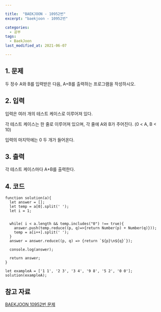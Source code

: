 ```yaml
---

title:  "BAEKJOON - 10952번"
excerpt: "baekjoon - 10952번"

categories:
  - 공부
tags:
  - BaekJoon
last_modified_at: 2021-06-07

---
```


## 1. 문제

두 정수 A와 B를 입력받은 다음, A+B를 출력하는 프로그램을 작성하시오.

## 2. 입력

입력은 여러 개의 테스트 케이스로 이루어져 있다.

각 테스트 케이스는 한 줄로 이루어져 있으며, 각 줄에 A와 B가 주어진다. (0 < A, B < 10)

입력의 마지막에는 0 두 개가 들어온다.

## 3. 출력

각 테스트 케이스마다 A+B를 출력한다.

## 4. 코드

```
function solution(a){
  let answer = [];
  let temp = a[0].split(' ');
  let i = 1;


  while( i < a.length && temp.includes("0") !== true){
    answer.push(temp.reduce((p, q)=>{return Number(p) + Number(q)}));
    temp = a[i++].split(' ');
  }
  answer = answer.reduce((p, q) => {return `${p}\n${q}`});
  
  console.log(answer);

  return answer;
}

let exampleA = ['1 1', '2 3', '3 4', '9 8', '5 2', '0 0'];
solution(exampleA);
```

## 참고 자료

[BAEKJOON 10952번 문제][1]

[1]: https://www.acmicpc.net/problem/10952